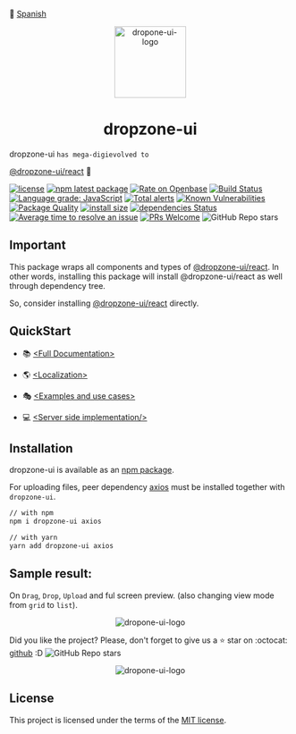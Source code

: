 :rocket: [Spanish](./README_ES.md)  

<p align="center">
<img align="center" with="128px" height="128px" src="https://user-images.githubusercontent.com/43678736/132112022-0ca409ae-cca2-43c8-be89-110376260a3f.png" alt="dropone-ui-logo">

<h1 align="center">dropzone-ui  </h1> 

dropzone-ui `has mega-digievolved to`

[@dropzone-ui/react](https://www.npmjs.com/package/@dropzone-ui/react)  :milky_way:

</p>

[![license](https://img.shields.io/badge/license-MIT-blue.svg)](https://github.com/dropzone-ui/react/blob/HEAD/LICENSE)
[![npm latest package](https://img.shields.io/npm/v/@dropzone-ui/react.svg?logo=npm&logoColor=fff&label=NPM+package&color=limegreen)](https://www.npmjs.com/package/@dropzone-ui/react)
[![Rate on Openbase](https://badges.openbase.com/js/rating/@dropzone-ui/react.svg)](https://openbase.com/js/@dropzone-ui/react?utm_source=embedded&utm_medium=badge&utm_campaign=rate-badge)
[![Build Status](https://app.travis-ci.com/dropzone-ui/react.svg?branch=master)](https://app.travis-ci.com/dropzone-ui/react)
[![Language grade: JavaScript](https://img.shields.io/lgtm/grade/javascript/g/dropzone-ui/dropzone-ui.svg?logo=lgtm&logoWidth=18)](https://lgtm.com/projects/g/dropzone-ui/dropzone-ui/context:javascript)
[![Total alerts](https://img.shields.io/lgtm/alerts/g/dropzone-ui/dropzone-ui.svg?logo=lgtm&logoWidth=18)](https://lgtm.com/projects/g/dropzone-ui/dropzone-ui/alerts/)
[![Known Vulnerabilities](https://snyk.io/test/github/dropzone-ui/react/badge.svg)](https://snyk.io/test/github/dropzone-ui/react)
[![Package Quality](https://packagequality.com/shield/dropzone-ui.svg)](https://packagequality.com/#?package=dropzone-ui)
[![install size](https://packagephobia.com/badge?p=@dropzone-ui/react)](https://packagephobia.com/result?p=@dropzone-ui/react)
[![dependencies Status](https://status.david-dm.org/gh/dropzone-ui/react.svg)](https://david-dm.org/dropzone-ui/react)
[![Average time to resolve an issue](http://isitmaintained.com/badge/resolution/dropzone-ui/react.svg)](http://isitmaintained.com/project/dropzone-ui/react)
[![PRs Welcome](https://img.shields.io/badge/PRs-welcome-brightgreen.svg?style=flat-square)](http://makeapullrequest.com)
![GitHub Repo stars](https://img.shields.io/github/stars/dropzone-ui/react?label=Star&style=social)

## Important

This package wraps all components and types of [@dropzone-ui/react](https://www.npmjs.com/package/@dropzone-ui/react). In other words, installing this package will install @dropzone-ui/react as well through dependency tree. 

So, consider installing [@dropzone-ui/react](https://www.npmjs.com/package/@dropzone-ui/react) directly.

## QuickStart

- :books: [\<Full Documentation\>](https://www.npmjs.com/package/@dropzone-ui/react#dropzone-ui-react-components-api)

- :earth_americas: [\<Localization\>](https://www.npmjs.com/package/@dropzone-ui/react#localization)

- :performing_arts: [\<Examples and use cases\>](https://www.npmjs.com/package/@dropzone-ui/react#Usage-and-examples)

- :computer: [\<Server side implementation/>](https://www.npmjs.com/package/@dropzone-ui/react#uploading)

## Installation

dropzone-ui is available as an [npm package](https://www.npmjs.com/package/dropzone-ui).

For uploading files, peer dependency [axios](https://www.npmjs.com/package/axios) must be installed together with `dropzone-ui`.

```sh
// with npm
npm i dropzone-ui axios
```

```sh
// with yarn
yarn add dropzone-ui axios
```

## Sample result:

On `Drag`, `Drop`, `Upload` and ful screen preview. (also changing view mode from `grid` to `list`).

<p align="center">
<img align="center"  src="https://user-images.githubusercontent.com/43678736/139614260-602b512c-cf78-48fe-ae57-1057e7ec8135.gif" alt="dropone-ui-logo">

</p>

Did you like the project? Please, don't forget to give us a :star: star on :octocat: [github](https://github.com/dropzone-ui/dropzone-ui) :D 
 ![GitHub Repo stars](https://img.shields.io/github/stars/dropzone-ui/react?label=Star&style=social)

<p align="center">
<img align="center"  src="https://dev-to-uploads.s3.amazonaws.com/uploads/articles/5wxk14o6zhloz2z3zypy.png" alt="dropone-ui-logo">
</p>

## License

This project is licensed under the terms of the
[MIT license](/LICENSE).
